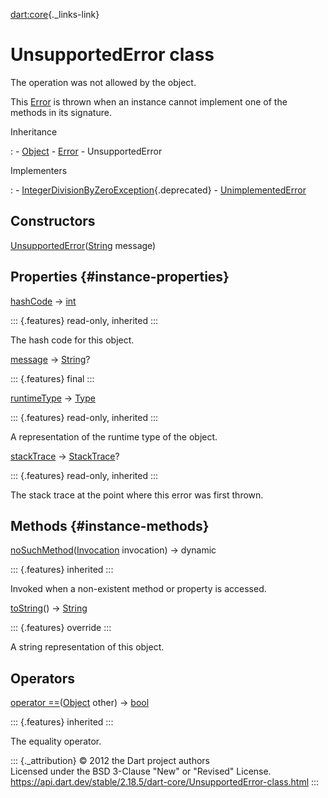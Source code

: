 [dart:core](../dart-core/dart-core-library){._links-link}

UnsupportedError class
======================

The operation was not allowed by the object.

This [Error](error-class) is thrown when an instance cannot implement
one of the methods in its signature.

Inheritance

:   -   [Object](object-class)
    -   [Error](error-class)
    -   UnsupportedError

Implementers

:   -   [IntegerDivisionByZeroException](integerdivisionbyzeroexception-class){.deprecated}
    -   [UnimplementedError](unimplementederror-class)

Constructors
------------

[UnsupportedError](unsupportederror/unsupportederror)([String](string-class)
message)

Properties {#instance-properties}
----------

[hashCode](object/hashcode) → [int](int-class)

::: {.features}
read-only, inherited
:::

The hash code for this object.

[message](unsupportederror/message) → [String](string-class)?

::: {.features}
final
:::

[runtimeType](object/runtimetype) → [Type](type-class)

::: {.features}
read-only, inherited
:::

A representation of the runtime type of the object.

[stackTrace](error/stacktrace) → [StackTrace](stacktrace-class)?

::: {.features}
read-only, inherited
:::

The stack trace at the point where this error was first thrown.

Methods {#instance-methods}
-------

[noSuchMethod](object/nosuchmethod)([Invocation](invocation-class)
invocation) → dynamic

::: {.features}
inherited
:::

Invoked when a non-existent method or property is accessed.

[toString](unsupportederror/tostring)() → [String](string-class)

::: {.features}
override
:::

A string representation of this object.

Operators
---------

[operator ==](object/operator_equals)([Object](object-class) other) →
[bool](bool-class)

::: {.features}
inherited
:::

The equality operator.

::: {._attribution}
© 2012 the Dart project authors\
Licensed under the BSD 3-Clause \"New\" or \"Revised\" License.\
<https://api.dart.dev/stable/2.18.5/dart-core/UnsupportedError-class.html>
:::
